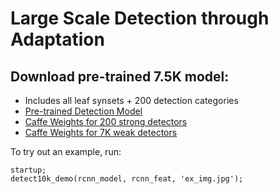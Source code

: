 Large Scale Detection through Adaptation
========

Download pre-trained 7.5K model:
-------

* Includes all leaf synsets + 200 detection categories
* <a href="https://www.cs.stanford.edu/~jhoffman/caffe_nets/rcnn_model7200.mat">Pre-trained Detection Model</a> 
* <a href="https://www.cs.stanford.edu/~jhoffman/caffe_nets/finetune_ilsvrc13_val1+train1k_iter_50000">Caffe Weights for 200 strong detectors</a> 
* <a href="https://www.cs.stanford.edu/~jhoffman/caffe_nets/imagenet7k_det_ilsvrc_2013_fc8_iter_74040">Caffe Weights for 7K weak detectors </a>

To try out an example, run:
    
    startup;
    detect10k_demo(rcnn_model, rcnn_feat, 'ex_img.jpg');
